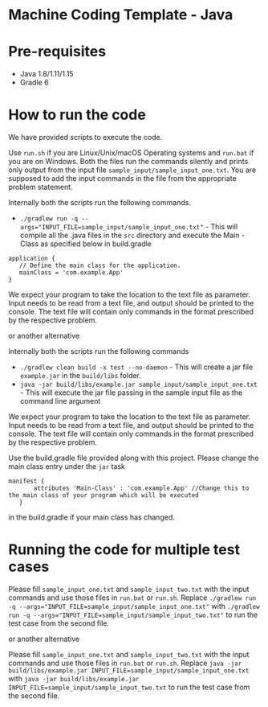 # Machine Coding Template - Java


# Pre-requisites
* Java 1.8/1.11/1.15
* Gradle 6

# How to run the code

We have provided scripts to execute the code. 

Use `run.sh` if you are Linux/Unix/macOS Operating systems and `run.bat` if you are on Windows.  Both the files run the commands silently and prints only output from the input file `sample_input/sample_input_one.txt`. You are supposed to add the input commands in the file from the appropriate problem statement.

Internally both the scripts run the following commands.

 * `./gradlew run -q --args="INPUT_FILE=sample_input/sample_input_one.txt"` - This will compile all the .java files in the `src` directory and execute the Main - Class as specified below in build.gradle
 ```
 application {
    // Define the main class for the application.
    mainClass = 'com.example.App'
}
 ```
 We expect your program to take the location to the text file as parameter. Input needs to be read from a text file, and output should be printed to the console. The text file will contain only commands in the format prescribed by the respective problem.


 or another alternative


Internally both the scripts run the following commands 

 * `./gradlew clean build -x test --no-daemon` - This will create a jar file `example.jar` in the `build/libs` folder.
 * `java -jar build/libs/example.jar sample_input/sample_input_one.txt` - This will execute the jar file passing in the sample input file as the command line argument

 We expect your program to take the location to the text file as parameter. Input needs to be read from a text file, and output should be printed to the console. The text file will contain only commands in the format prescribed by the respective problem.

 Use the build.gradle file provided along with this project. Please change the main class entry under the `jar` task

 ```
 manifest {
        attributes 'Main-Class' : 'com.example.App' //Change this to the main class of your program which will be executed
    }
```
in the build.gradle if your main class has changed.



 # Running the code for multiple test cases


 Please fill `sample_input_one.txt` and `sample_input_two.txt` with the input commands and use those files in `run.bat` or `run.sh`. Replace `./gradlew run -q --args="INPUT_FILE=sample_input/sample_input_one.txt"` with `./gradlew run -q --args="INPUT_FILE=sample_input/sample_input_two.txt"` to run the test case from the second file. 


 or another alternative


 Please fill `sample_input_one.txt` and `sample_input_two.txt` with the input commands and use those files in `run.bat` or `run.sh`. Replace `java -jar build/libs/example.jar INPUT_FILE=sample_input/sample_input_one.txt` with `java -jar build/libs/example.jar INPUT_FILE=sample_input/sample_input_two.txt` to run the test case from the second file. 